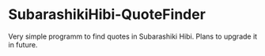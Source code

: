 # SubarashikiHibi-QuoteFinder
Very simple programm to find quotes in Subarashiki Hibi. Plans to upgrade it in future.

